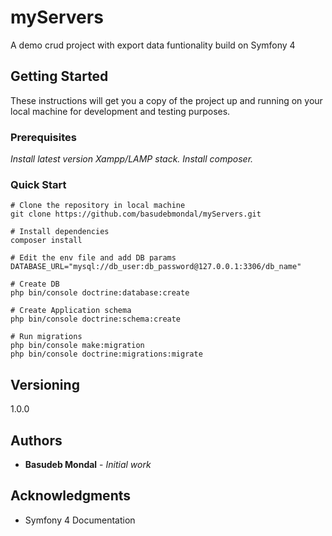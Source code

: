 # myServers

A demo crud project with export data funtionality build on Symfony 4

## Getting Started

These instructions will get you a copy of the project up and running on your local machine for development and testing purposes.

### Prerequisites

*Install latest version Xampp/LAMP stack.*
*Install composer.*

### Quick Start

```
# Clone the repository in local machine
git clone https://github.com/basudebmondal/myServers.git

# Install dependencies
composer install

# Edit the env file and add DB params
DATABASE_URL="mysql://db_user:db_password@127.0.0.1:3306/db_name"

# Create DB
php bin/console doctrine:database:create

# Create Application schema
php bin/console doctrine:schema:create

# Run migrations
php bin/console make:migration
php bin/console doctrine:migrations:migrate
```

## Versioning

1.0.0

## Authors

* **Basudeb Mondal** - *Initial work*

## Acknowledgments

* Symfony 4 Documentation

